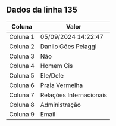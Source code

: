 ## Dados da linha 135

| Coluna | Valor |
|--------|-------|
| Coluna 1 | 05/09/2024 14:22:47 |
| Coluna 2 | Danilo Góes Pelaggi |
| Coluna 3 | Não |
| Coluna 4 | Homem Cis |
| Coluna 5 | Ele/Dele |
| Coluna 6 | Praia Vermelha |
| Coluna 7 | Relações Internacionais |
| Coluna 8 | Administração |
| Coluna 9 | Email |
